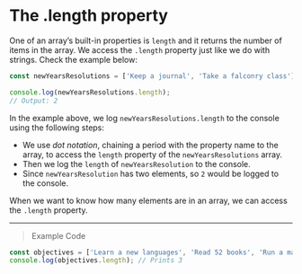 # The .length property
One of an array’s built-in properties is `length` and it returns the number of items in the array. We access the `.length` property just like we do with strings. Check the example below:
```js
const newYearsResolutions = ['Keep a journal', 'Take a falconry class'];

console.log(newYearsResolutions.length);
// Output: 2
```

In the example above, we log `newYearsResolutions.length` to the console using the following steps:

- We use *dot notation*, chaining a period with the property name to the array, to access the `length` property of the `newYearsResolutions` array.
- Then we log the `length` of `newYearsResolution` to the console.
- Since `newYearsResolution` has two elements, so `2` would be logged to the console.

When we want to know how many elements are in an array, we can access the `.length` property.

---
> Example Code
```js
const objectives = ['Learn a new languages', 'Read 52 books', 'Run a marathon'];
console.log(objectives.length); // Prints 3
```